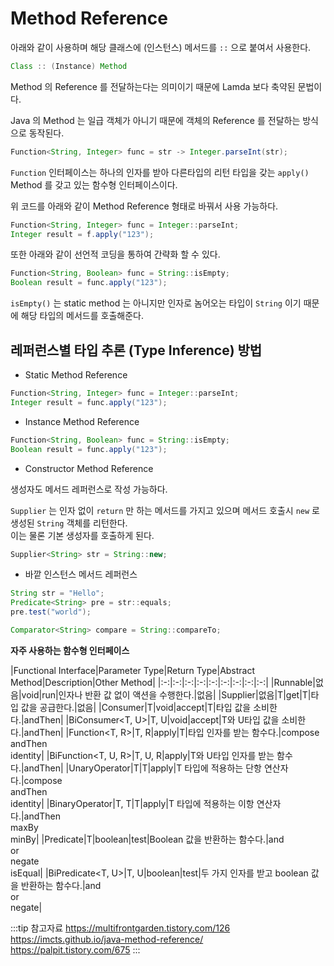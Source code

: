 # Method Reference

아래와 같이 사용하며 해당 클래스에 (인스턴스) 메서드를 `::` 으로 붙여서 사용한다.

```java
Class :: (Instance) Method
```

Method 의 Reference 를 전달하는다는 의미이기 때문에 Lamda 보다 축약된 문법이다.

Java 의 Method 는 일급 객체가 아니기 때문에 객체의 Reference 를 전달하는 방식으로 동작된다.

```java
Function<String, Integer> func = str -> Integer.parseInt(str);
```

`Function` 인터페이스는 하나의 인자를 받아 다른타입의 리턴 타입을 갖는 `apply()` Method 를 갖고 있는 함수형 인터페이스이다.

위 코드를 아래와 같이 Method Reference 형태로 바꿔서 사용 가능하다.

```java
Function<String, Integer> func = Integer::parseInt;
Integer result = f.apply("123");
```

또한 아래와 같이 선언적 코딩을 통하여 간략화 할 수 있다.

```java
Function<String, Boolean> func = String::isEmpty;
Boolean result = func.apply("123");
```

`isEmpty()` 는 static method 는 아니지만 인자로 놈어오는 타입이 `String` 이기 때문에 해당 타입의 메서드를 호출해준다.

## 레퍼런스별 타입 추론 (Type Inference) 방법

* Static Method Reference

```java
Function<String, Integer> func = Integer::parseInt;
Integer result = func.apply("123");
```

* Instance Method Reference

```java
Function<String, Boolean> func = String::isEmpty;
Boolean result = func.apply("123");
```

* Constructor Method Reference

생성자도 메서드 레퍼런스로 작성 가능하다.

`Supplier` 는 인자 없이 `return` 만 하는 메서드를 가지고 있으며 메서드 호출시 `new` 로 생성된 `String` 객체를 리턴한다.  
이는 물론 기본 생성자를 호출하게 된다.

```java
Supplier<String> str = String::new;
```

* 바깥 인스턴스 메서드 레퍼런스

```java
String str = "Hello";
Predicate<String> pre = str::equals;
pre.test("world");
```

```java
Comparator<String> compare = String::compareTo;
```

**자주 사용하는 함수형 인터페이스**

|Functional Interface|Parameter Type|Return Type|Abstract Method|Description|Other Method|
|:-:|:-:|:-:|:-:|:-:|:-:|:-:|:-:|:-:|
|Runnable|없음|void|run|인자나 반환 값 없이 액션을 수행한다.|없음|
|Supplier|없음|T|get|T|타입 값을 공급한다.|없음|
|Consumer|T|void|accept|T|타입 값을 소비한다.|andThen|
|BiConsumer<T, U>|T, U|void|accept|T와 U타입 값을 소비한다.|andThen|
|Function<T, R>|T, R|apply|T|타입 인자를 받는 함수다.|compose<br/>andThen<br/>identity|
|BiFunction<T, U, R>|T, U, R|apply|T와 U타입 인자를 받는 함수다.|andThen|
|UnaryOperator|T|T|apply|T 타입에 적용하는 단항 연산자다.|compose<br/>andThen<br/>identity|
|BinaryOperator|T, T|T|apply|T 타입에 적용하는 이항 연산자다.|andThen<br/>maxBy<br/>minBy|
|Predicate|T|boolean|test|Boolean 값을 반환하는 함수다.|and<br/>or<br/>negate<br/>isEqual|
|BiPredicate<T, U>|T, U|boolean|test|두 가지 인자를 받고 boolean 값을 반환하는 함수다.|and<br/>or<br/>negate|

:::tip 참고자료
<https://multifrontgarden.tistory.com/126>  
<https://imcts.github.io/java-method-reference/>  
<https://palpit.tistory.com/675>
:::

